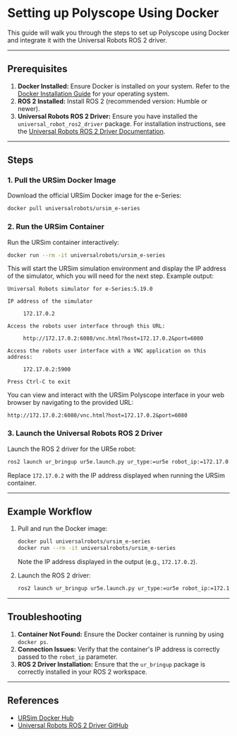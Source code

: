 # Setting up Polyscope Using Docker

This guide will walk you through the steps to set up Polyscope using Docker and integrate it with the Universal Robots ROS 2 driver.

---

## Prerequisites

1. **Docker Installed:** Ensure Docker is installed on your system. Refer to the [Docker Installation Guide](https://docs.docker.com/get-docker/) for your operating system.
2. **ROS 2 Installed:** Install ROS 2 (recommended version: Humble or newer).
3. **Universal Robots ROS 2 Driver:** Ensure you have installed the `universal_robot_ros2_driver` package. For installation instructions, see the [Universal Robots ROS 2 Driver Documentation](https://github.com/UniversalRobots/Universal_Robots_ROS2_Driver).

---

## Steps

### 1. Pull the URSim Docker Image

Download the official URSim Docker image for the e-Series:

```bash
docker pull universalrobots/ursim_e-series
```

### 2. Run the URSim Container

Run the URSim container interactively:

```bash
docker run --rm -it universalrobots/ursim_e-series
```

This will start the URSim simulation environment and display the IP address of the simulator, which you will need for the next step. Example output:

```
Universal Robots simulator for e-Series:5.19.0

IP address of the simulator

     172.17.0.2

Access the robots user interface through this URL:

     http://172.17.0.2:6080/vnc.html?host=172.17.0.2&port=6080

Access the robots user interface with a VNC application on this address:

     172.17.0.2:5900

Press Ctrl-C to exit
```

You can view and interact with the URSim Polyscope interface in your web browser by navigating to the provided URL:

```
http://172.17.0.2:6080/vnc.html?host=172.17.0.2&port=6080
```

### 3. Launch the Universal Robots ROS 2 Driver

Launch the ROS 2 driver for the UR5e robot:

```bash
ros2 launch ur_bringup ur5e.launch.py ur_type:=ur5e robot_ip:=172.17.0.2
```

Replace `172.17.0.2` with the IP address displayed when running the URSim container.

---

## Example Workflow

1. Pull and run the Docker image:
   ```bash
   docker pull universalrobots/ursim_e-series
   docker run --rm -it universalrobots/ursim_e-series
   ```

   Note the IP address displayed in the output (e.g., `172.17.0.2`).

2. Launch the ROS 2 driver:
   ```bash
   ros2 launch ur_bringup ur5e.launch.py ur_type:=ur5e robot_ip:=172.17.0.2
   ```

---

## Troubleshooting

1. **Container Not Found:** Ensure the Docker container is running by using `docker ps`.
2. **Connection Issues:** Verify that the container's IP address is correctly passed to the `robot_ip` parameter.
3. **ROS 2 Driver Installation:** Ensure that the `ur_bringup` package is correctly installed in your ROS 2 workspace.

---

## References

- [URSim Docker Hub](https://hub.docker.com/r/universalrobots/ursim_e-series)
- [Universal Robots ROS 2 Driver GitHub](https://github.com/UniversalRobots/Universal_Robots_ROS2_Driver)

 
